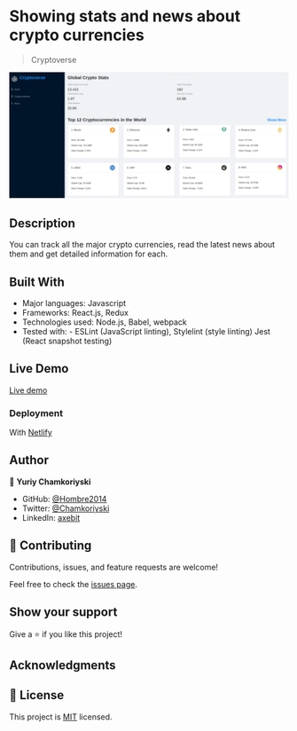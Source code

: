 # Showing stats and news about crypto currencies

> Cryptoverse

![screenshot](./src/images/Cryptoverse.png)

## Description

You can track all the major crypto currencies, read the latest news about them and get detailed information for each.

## Built With

- Major languages: Javascript
- Frameworks: React.js, Redux
- Technologies used: Node.js, Babel, webpack
- Tested with: - ESLint (JavaScript linting), Stylelint (style linting) Jest (React snapshot testing)

## Live Demo

[Live demo](https://yuriy-cryptoverse.netlify.app/)

### Deployment

With [Netlify](https://www.netlify.com/)

## Author

👤 **Yuriy Chamkoriyski**

- GitHub: [@Hombre2014](https://github.com/Hombre2014)
- Twitter: [@Chamkoriyski](https://twitter.com/Chamkoriyski)
- LinkedIn: [axebit](https://linkedin.com/in/axebit)

## 🤝 Contributing

Contributions, issues, and feature requests are welcome!

Feel free to check the [issues page](https://github.com/Hombre2014/Cryptoverse/issues).

## Show your support

Give a ⭐️ if you like this project!

## Acknowledgments


## 📝 License

This project is [MIT](./license.md) licensed.